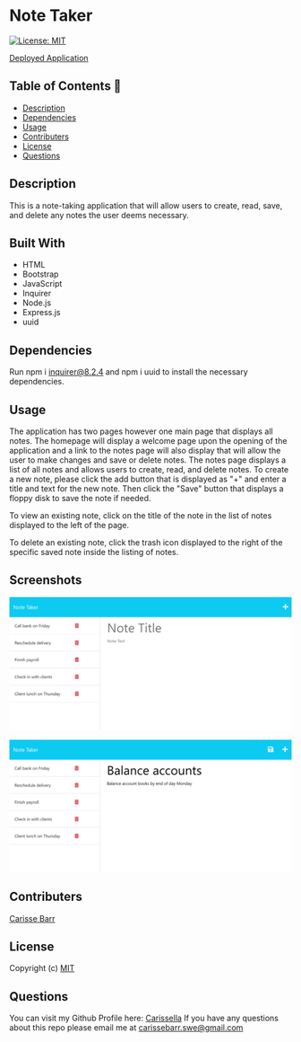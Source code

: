 # Note Taker
  [![License: MIT](https://img.shields.io/badge/License-MIT-yellow.svg)](https://opensource.org/licenses/MIT)

  [Deployed Application](https://express-note-taker-cb.herokuapp.com/notes)

 ## Table of Contents 📑

  * [Description](#description)
  * [Dependencies](#dependencies)
  * [Usage](#usage)
  * [Contributers](#contributers)
  * [License](#license)
  * [Questions](#questions)

  ## Description 
 
 This is a note-taking application that will allow users to create, read, save,  and delete any notes the user deems necessary.

 ## Built With

 * HTML
 * Bootstrap
 * JavaScript
 * Inquirer 
 * Node.js 
 * Express.js 
 * uuid

  ## Dependencies  

  Run npm i inquirer@8.2.4 and npm i uuid to install the necessary dependencies.

  ## Usage 

The application has two pages however one main page that displays all notes.
The homepage will display a welcome page upon the opening of the application and a link to the notes page will also display that will allow the user to make changes and save or delete notes.
The notes page displays a list of all notes and allows users to create, read, and delete notes. To create a new note, please click the add button that is displayed as "+" and enter a title and text for the new note. Then click the "Save" button that displays a floppy disk to save the note if needed.

To view an existing note, click on the title of the note in the list of notes displayed to the left of the page.

To delete an existing note, click the trash icon displayed to the right of the specific saved note inside the listing of notes.

  ## Screenshots  

  ![Alt text](./Assets/note-taker1.png)

  ![Alt text](./Assets/note-taker2.png)

  ## Contributers 

  [Carisse Barr](https://github.com/carissella) 

  ## License 
  
  Copyright (c)
  [MIT](https://opensource.org/licenses/MIT)

  ## Questions 

  You can visit my Github Profile here: [Carissella](https://github.com/carissella) 
  If you have any questions about this repo please email me at carissebarr.swe@gmail.com